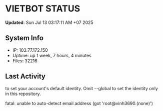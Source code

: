 # VIETBOT STATUS
**Updated**: Sun Jul 13 03:17:11 AM +07 2025

## System Info
- IP: 103.77.172.150
- Uptime: up 1 week, 7 hours, 4 minutes
- Files: 32216

## Last Activity

to set your account's default identity.
Omit --global to set the identity only in this repository.

fatal: unable to auto-detect email address (got 'root@vinh3690.(none)')
